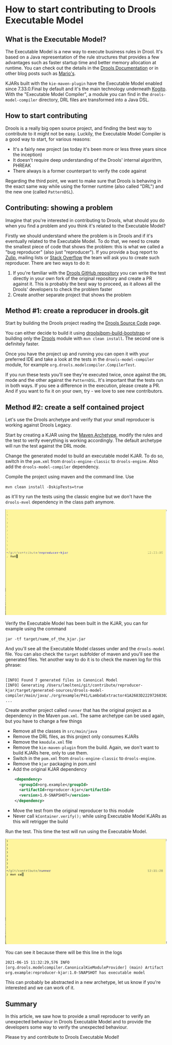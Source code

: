 # How to start contributing to Drools Executable Model

## What is the Executable Model?

The Executable Model is a new way to execute business rules in Drool. 
It's based on a Java representation of the rule structures that provides a few advantages such as faster startup time and better memory allocation at runtime.
You can check out the details in the [Drools Documentation](https://docs.jboss.org/drools/release/7.55.0.Final/drools-docs/html_single/index.html) or in other blog posts such as [Mario's](https://blog.kie.org/2021/06/profiling-and-optimizing-executable-model-generation.html).

KJARs built with the `kie-maven-plugin` have the Executable Model enabled since 7.33.0.Final by default and it's the main technology underneath [Kogito](https://kogito.kie.org). 
With the "Executable Model Compiler", a module you can find in the  `drools-model-compiler` directory, DRL files are transformed into a Java DSL.

## How to start contributing

Drools is a really big open source project, and finding the best way to contribute to it might not be easy.
Luckily, the Executable Model Compiler is a good way to start, for various reasons:

* It's a fairly new project (as today it's been more or less three years since the inception)
* It doesn't require deep understanding of the Drools' internal algorithm, PHREAK
* There always is a former counterpart to verify the code against 

Regarding the third point, we want to make sure that Drools is behaving in the exact same way while using the former runtime (also called "DRL") and the new one (called `PatternDSL`).

## Contributing: showing a problem 

Imagine that you're interested in contributing to Drools, what should you do when you find a problem and you think it's related to the Executable Model? 

Firstly we should understand where the problem is in Drools and if it's eventually related to the Executable Model.
To do that, we need to create the smallest piece of code that shows the problem: this is what we called a "bug reproducer" (also just "reproducer"). 
If you provide a bug report to [Zulip](https://blog.kie.org/2020/04/new-community-channels-on-zulip-chat.html), mailing lists or [Stack Overflow](https://drools.org/community/getHelp.html)
the team will ask you to create such reproducer. There are two ways to do it:

1) If you're familiar with the [Drools GitHub repository](https://github.com/kiegroup/drools) you can write the test directly in your own fork of the original repository and create a PR against it. 
   This is probably the best way to proceed, as it allows all the Drools' developers to check the problem faster
2) Create another separate project that shows the problem

## Method #1: create a reproducer in drools.git

Start by building the Drools project reading the [Drools Source Code](https://drools.org/code/sourceCode.html) page.

You can either decide to build it using [droolsjbpm-build-bootstrap](https://github.com/kiegroup/droolsjbpm-build-bootstrap/blob/master/README.md) or building only the [Drools](https://github.com/kiegroup/drools) module with `mvn clean install`. The second one is definitely faster.

Once you have the project up and running you can open it with your preferred IDE and take a look at the tests in the `drools-model-compiler` module, for example `org.drools.modelcompiler.CompilerTest`. 

If you run these tests you'll see they're executed twice, once against the `DRL` mode and the other against the `PatternDSL`. It's important that the tests run in both ways. If you see a difference in the execution, please create a PR. And if you want to fix it on your own, try - we love to see new contributors.

## Method #2: create a self contained project

Let's use the Drools archetype and verify that your small reproducer is working against Drools Legacy. 

Start by creating a KJAR using the [Maven Archetype](https://mvnrepository.com/artifact/org.kie/kie-drools-archetype), modify the rules and the test to verify everything is working accordingly. The default archetype will run the test against the DRL mode.

Change the generated model to build an executable model KJAR. To do so, switch in the `pom.xml` from `drools-engine-classic` to `drools-engine`. Also add the `drools-model-compiler` dependency.

Compile the project using maven and the command line. Use 

`mvn clean install -DskipTests=true` 

as it'll try run the tests using the classic engine but we don't have the `drools-mvel` dependency in the class path anymore.

![kjar](kjar.gif)

Verify the Executable Model has been built in the KJAR, you can for example using the command

`jar -tf target/name_of_the_kjar.jar`

And you'll see all the Executable Model classes under and the `drools-model` file. 
You can also check the `target` subfolder of maven and you'll see the generated files.
Yet another way to do it is to check the maven log for this phrase:

```

[INFO] Found 7 generated files in Canonical Model
[INFO] Generating /Users/lmolteni/git/contribute/reproducer-kjar/target/generated-sources/drools-model-compiler/main/java/./org/example/P41/LambdaExtractor41A2683D222972683028514525A5437B.java
...

```

Create another project called `runner` that has the original project as a dependency in the Maven `pom.xml`. 
The same archetype can be used again, but you have to change a few things

- Remove all the classes in `src/main/java`
- Remove the DRL files, as this project only consumes KJARs
- Remove the `kmodule.xml` file  
- Remove the `kie-maven-plugin` from the build. Again, we don't want to build KJARs here, only to use them.
- Switch in the `pom.xml` from `drools-engine-classic` to `drools-engine`.
- Remove the `kjar` packaging in pom.xml   
- Add the original KJAR dependency

```xml
    <dependency>
      <groupId>org.example</groupId>
      <artifactId>reproducer-kjar</artifactId>
      <version>1.0-SNAPSHOT</version>
    </dependency>
```

- Move the test from the original reproducer to this module
- Never call `kContainer.verify();` while using Executable Model KJARs as this will retrigger the build


Run the test. This time the test will run using the Executable Model.

![runner](runner.gif)

You can see it because there will be this line in the logs

```
2021-06-15 11:32:29,576 INFO  [org.drools.modelcompiler.CanonicalKieModuleProvider] (main) Artifact org.example:reproducer-kjar:1.0-SNAPSHOT has executable model
```

This can probably be abstracted in a new archetype, let us know if you're interested and we can work of it. 

## Summary

In this article, we saw how to provide a small reproducer to verify an unexpected behaviour in Drools Executable Model and to provide the developers some way to verify the unexpected behaviour. 

Please try and contribute to Drools Executable Model!
